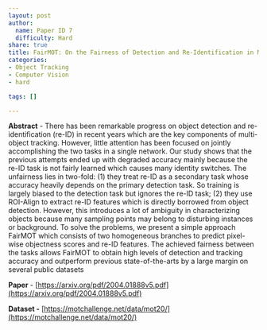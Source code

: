 ```yaml
---
layout: post
author:
  name: Paper ID 7
  difficulty: Hard
share: true
title: FairMOT: On the Fairness of Detection and Re-Identification in Multiple Object Tracking
categories:
- Object Tracking
- Computer Vision
- hard

tags: []

---
```

**Abstract** - There has been remarkable progress on object detection and re-identification (re-ID) in recent years which are the key components of multi-object tracking. However, little attention has been focused on jointly accomplishing the two tasks in a single network. Our study shows that the previous attempts ended up with degraded accuracy mainly because the re-ID task is not fairly learned which causes many identity switches. The unfairness lies in two-fold: (1) they treat re-ID as a secondary task whose accuracy heavily depends on the primary detection task. So training is largely biased to the detection task but ignores the re-ID task; (2) they use ROI-Align to extract re-ID features which is directly borrowed from object detection. However, this introduces a lot of ambiguity in characterizing objects because many sampling points may belong to disturbing instances or background. To solve the problems, we present a simple approach FairMOT which consists of two homogeneous branches to predict pixel-wise objectness scores and re-ID features. The achieved fairness between the tasks allows FairMOT to obtain high levels of detection and tracking accuracy and outperform previous state-of-the-arts by a large margin on several public datasets

**Paper** - [https://arxiv.org/pdf/2004.01888v5.pdf](https://arxiv.org/pdf/2004.01888v5.pdf)

**Dataset -** [https://motchallenge.net/data/mot20/](https://motchallenge.net/data/mot20/)
    